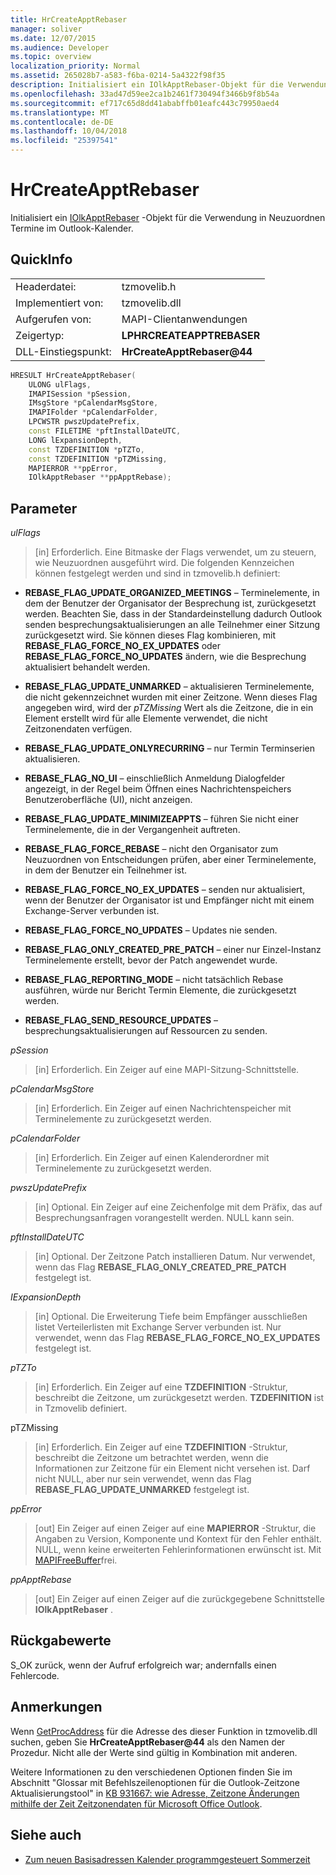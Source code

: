 ```yaml
---
title: HrCreateApptRebaser
manager: soliver
ms.date: 12/07/2015
ms.audience: Developer
ms.topic: overview
localization_priority: Normal
ms.assetid: 265028b7-a583-f6ba-0214-5a4322f98f35
description: Initialisiert ein IOlkApptRebaser-Objekt für die Verwendung in Neuzuordnen Termine im Outlook-Kalender.
ms.openlocfilehash: 33ad47d59ee2ca1b2461f730494f3466b9f8b54a
ms.sourcegitcommit: ef717c65d8dd41ababffb01eafc443c79950aed4
ms.translationtype: MT
ms.contentlocale: de-DE
ms.lasthandoff: 10/04/2018
ms.locfileid: "25397541"
---
```

# <a name="hrcreateapptrebaser"></a>HrCreateApptRebaser

Initialisiert ein [IOlkApptRebaser](iolkapptrebaser.md) -Objekt für die Verwendung in Neuzuordnen Termine im Outlook-Kalender. 
  
## <a name="quick-info"></a>QuickInfo

|||
|:-----|:-----|
|Headerdatei:  <br/> |tzmovelib.h  <br/> |
|Implementiert von:  <br/> |tzmovelib.dll  <br/> |
|Aufgerufen von:  <br/> |MAPI-Clientanwendungen  <br/> |
|Zeigertyp:  <br/> |**LPHRCREATEAPPTREBASER** <br/> |
|DLL-Einstiegspunkt:  <br/> |**HrCreateApptRebaser@44** <br/> |
   
```cpp
HRESULT HrCreateApptRebaser(  
    ULONG ulFlags, 
    IMAPISession *pSession, 
    IMsgStore *pCalendarMsgStore, 
    IMAPIFolder *pCalendarFolder, 
    LPCWSTR pwszUpdatePrefix, 
    const FILETIME *pftInstallDateUTC, 
    LONG lExpansionDepth, 
    const TZDEFINITION *pTZTo, 
    const TZDEFINITION *pTZMissing, 
    MAPIERROR **ppError, 
    IOlkApptRebaser **ppApptRebase); 

```

## <a name="parameters"></a>Parameter

_ulFlags_
  
> [in] Erforderlich. Eine Bitmaske der Flags verwendet, um zu steuern, wie Neuzuordnen ausgeführt wird. Die folgenden Kennzeichen können festgelegt werden und sind in tzmovelib.h definiert:
    
   - **REBASE_FLAG_UPDATE_ORGANIZED_MEETINGS** – Terminelemente, in dem der Benutzer der Organisator der Besprechung ist, zurückgesetzt werden. Beachten Sie, dass in der Standardeinstellung dadurch Outlook senden besprechungsaktualisierungen an alle Teilnehmer einer Sitzung zurückgesetzt wird. Sie können dieses Flag kombinieren, mit **REBASE_FLAG_FORCE_NO_EX_UPDATES** oder **REBASE_FLAG_FORCE_NO_UPDATES** ändern, wie die Besprechung aktualisiert behandelt werden. 
    
   - **REBASE_FLAG_UPDATE_UNMARKED** – aktualisieren Terminelemente, die nicht gekennzeichnet wurden mit einer Zeitzone. Wenn dieses Flag angegeben wird, wird der *pTZMissing* Wert als die Zeitzone, die in ein Element erstellt wird für alle Elemente verwendet, die nicht Zeitzonendaten verfügen. 
    
   - **REBASE_FLAG_UPDATE_ONLYRECURRING** – nur Termin Terminserien aktualisieren. 
    
   - **REBASE_FLAG_NO_UI** – einschließlich Anmeldung Dialogfelder angezeigt, in der Regel beim Öffnen eines Nachrichtenspeichers Benutzeroberfläche (UI), nicht anzeigen. 
    
   - **REBASE_FLAG_UPDATE_MINIMIZEAPPTS** – führen Sie nicht einer Terminelemente, die in der Vergangenheit auftreten. 
    
   - **REBASE_FLAG_FORCE_REBASE** – nicht den Organisator zum Neuzuordnen von Entscheidungen prüfen, aber einer Terminelemente, in dem der Benutzer ein Teilnehmer ist. 
    
   - **REBASE_FLAG_FORCE_NO_EX_UPDATES** – senden nur aktualisiert, wenn der Benutzer der Organisator ist und Empfänger nicht mit einem Exchange-Server verbunden ist. 
    
   - **REBASE_FLAG_FORCE_NO_UPDATES** – Updates nie senden. 
    
   - **REBASE_FLAG_ONLY_CREATED_PRE_PATCH** – einer nur Einzel-Instanz Terminelemente erstellt, bevor der Patch angewendet wurde. 
    
   - **REBASE_FLAG_REPORTING_MODE** – nicht tatsächlich Rebase ausführen, würde nur Bericht Termin Elemente, die zurückgesetzt werden. 
    
   - **REBASE_FLAG_SEND_RESOURCE_UPDATES** – besprechungsaktualisierungen auf Ressourcen zu senden. 
    
_pSession_
  
> [in] Erforderlich. Ein Zeiger auf eine MAPI-Sitzung-Schnittstelle.
    
_pCalendarMsgStore_
  
> [in] Erforderlich. Ein Zeiger auf einen Nachrichtenspeicher mit Terminelemente zu zurückgesetzt werden.
    
_pCalendarFolder_
  
> [in] Erforderlich. Ein Zeiger auf einen Kalenderordner mit Terminelemente zu zurückgesetzt werden.
    
_pwszUpdatePrefix_
  
> [in] Optional. Ein Zeiger auf eine Zeichenfolge mit dem Präfix, das auf Besprechungsanfragen vorangestellt werden. NULL kann sein.
    
_pftInstallDateUTC_
  
> [in] Optional. Der Zeitzone Patch installieren Datum. Nur verwendet, wenn das Flag **REBASE_FLAG_ONLY_CREATED_PRE_PATCH** festgelegt ist. 
    
_IExpansionDepth_
  
> [in] Optional. Die Erweiterung Tiefe beim Empfänger ausschließen listet Verteilerlisten mit Exchange Server verbunden ist. Nur verwendet, wenn das Flag **REBASE_FLAG_FORCE_NO_EX_UPDATES** festgelegt ist. 
    
_pTZTo_
  
> [in] Erforderlich. Ein Zeiger auf eine **TZDEFINITION** -Struktur, beschreibt die Zeitzone, um zurückgesetzt werden. **TZDEFINITION** ist in Tzmovelib definiert. 
    
pTZMissing
  
> [in] Erforderlich. Ein Zeiger auf eine **TZDEFINITION** -Struktur, beschreibt die Zeitzone um betrachtet werden, wenn die Informationen zur Zeitzone für ein Element nicht versehen ist. Darf nicht NULL, aber nur sein verwendet, wenn das Flag **REBASE_FLAG_UPDATE_UNMARKED** festgelegt ist. 
    
_ppError_
  
> [out] Ein Zeiger auf einen Zeiger auf eine **MAPIERROR** -Struktur, die Angaben zu Version, Komponente und Kontext für den Fehler enthält. NULL, wenn keine erweiterten Fehlerinformationen erwünscht ist. Mit [MAPIFreeBuffer](https://msdn.microsoft.com/library/9412594f-8acc-4c7e-a668-4ec1da0ad9cf%28Office.15%29.aspx)frei. 
    
_ppApptRebase_
  
> [out] Ein Zeiger auf einen Zeiger auf die zurückgegebene Schnittstelle **IOlkApptRebaser** . 
    
## <a name="return-values"></a>Rückgabewerte

S_OK zurück, wenn der Aufruf erfolgreich war; andernfalls einen Fehlercode.
  
## <a name="remarks"></a>Anmerkungen

Wenn [GetProcAddress](https://msdn.microsoft.com/library/a0d7fc09-f888-4f46-a571-d3719a627597%28Office.15%29.aspx) für die Adresse des dieser Funktion in tzmovelib.dll suchen, geben Sie **HrCreateApptRebaser@44** als den Namen der Prozedur. Nicht alle der Werte sind gültig in Kombination mit anderen. 
  
Weitere Informationen zu den verschiedenen Optionen finden Sie im Abschnitt "Glossar mit Befehlszeilenoptionen für die Outlook-Zeitzone Aktualisierungstool" in [KB 931667: wie Adresse, Zeitzone Änderungen mithilfe der Zeit Zeitzonendaten für Microsoft Office Outlook](https://support.microsoft.com/kb/931667/en-us).
  
## <a name="see-also"></a>Siehe auch

- [Zum neuen Basisadressen Kalender programmgesteuert Sommerzeit](about-rebasing-calendars-programmatically-for-daylight-saving-time.md)

